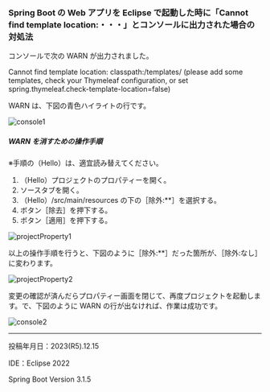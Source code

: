 ### Spring Boot の Web アプリを Eclipse で起動した時に「Cannot find template location:・・・」とコンソールに出力された場合の対処法

コンソールで次の WARN が出力されました。

Cannot find template location: classpath:/templates/ (please add some templates, check your Thymeleaf configuration, or set spring.thymeleaf.check-template-location=false)

WARN は、下図の青色ハイライトの行です。

![console1](C:\Users\Kazunari\Documents\1000Develop\Note\Git管理対象\Qiita\投稿原稿\20231215\material\console1.png)

##### WARN を消すための操作手順

※手順の（Hello）は、適宜読み替えてください。

1. （Hello）プロジェクトのプロパティーを開く。
2. ソースタブを開く。
3. （Hello）/src/main/resources の下の［除外:**］を選択する。
4. ボタン［除去］を押下する。
5. ボタン［適用］を押下する。

![projectProperty1](C:\Users\Kazunari\Documents\1000Develop\Note\Git管理対象\Qiita\投稿原稿\20231215\material\projectProperty1.png)

以上の操作手順を行うと、下図のように［除外:**］だった箇所が、［除外:なし］に変わります。

![projectProperty2](C:\Users\Kazunari\Documents\1000Develop\Note\Git管理対象\Qiita\投稿原稿\20231215\material\projectProperty2.png)

変更の確認が済んだらプロパティー画面を閉じて、再度プロジェクトを起動します。で、下図のように WARN の行が出なければ、作業は成功です。

![console2](C:\Users\Kazunari\Documents\1000Develop\Note\Git管理対象\Qiita\投稿原稿\20231215\material\console2.png)

------

投稿年月日：2023(R5).12.15

IDE：Eclipse 2022

Spring Boot Version 3.1.5
